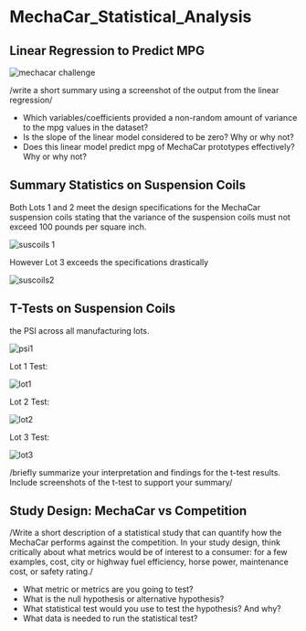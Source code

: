 # MechaCar_Statistical_Analysis

## Linear Regression to Predict MPG

![mechacar challenge](https://user-images.githubusercontent.com/99618784/172027632-67a5cbf2-9771-4508-a65f-e7669e3152bc.PNG)


/write a short summary using a screenshot of the output from the linear regression/

- Which variables/coefficients provided a non-random amount of variance to the mpg values in the dataset?
- Is the slope of the linear model considered to be zero? Why or why not?
- Does this linear model predict mpg of MechaCar prototypes effectively? Why or why not?

## Summary Statistics on Suspension Coils

Both Lots 1 and 2 meet the design specifications for the MechaCar suspension coils stating that the variance of the suspension coils must not exceed 100 pounds per square inch.

![suscoils 1](https://user-images.githubusercontent.com/99618784/172028342-03b8dc16-33f6-44f3-9cdf-df1952d9f810.PNG)

However Lot 3 exceeds the specifications drastically 

![suscoils2](https://user-images.githubusercontent.com/99618784/172028350-ca2c9c99-012d-4206-8d9c-6f40dce98d3a.PNG)

## T-Tests on Suspension Coils

the PSI across all manufacturing lots.

![psi1](https://user-images.githubusercontent.com/99618784/172028760-974f8cfc-f4a4-40bf-87e7-235f1f310293.PNG)

Lot 1 Test:

![lot1](https://user-images.githubusercontent.com/99618784/172028790-4c3b2be4-9741-4dec-9140-54e3491656f3.PNG)

Lot 2 Test: 

![lot2](https://user-images.githubusercontent.com/99618784/172028820-d0d93543-1505-4512-b366-f2df4ad6efb1.PNG)

Lot 3 Test: 

![lot3](https://user-images.githubusercontent.com/99618784/172028833-1d316de1-5713-4cfa-90b1-d778845ec856.PNG)





/briefly summarize your interpretation and findings for the t-test results. Include screenshots of the t-test to support your summary/

## Study Design: MechaCar vs Competition

/Write a short description of a statistical study that can quantify how the MechaCar performs against the competition. In your study design, think critically about what metrics would be of interest to a consumer: for a few examples, cost, city or highway fuel efficiency, horse power, maintenance cost, or safety rating./

- What metric or metrics are you going to test?
- What is the null hypothesis or alternative hypothesis?
- What statistical test would you use to test the hypothesis? And why?
- What data is needed to run the statistical test?

